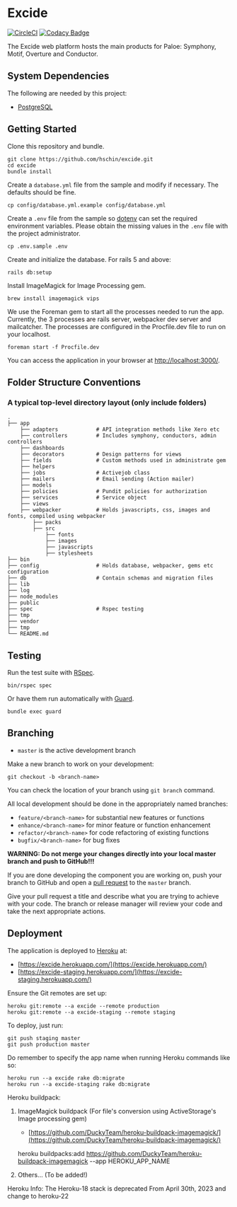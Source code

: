 # Excide

[![CircleCI](https://circleci.com/gh/hschin/excide.svg?style=svg&circle-token=f0bf150e8df63ae18c3f38683f3202a2e59fe5bb)](https://circleci.com/gh/hschin/excide)
[![Codacy Badge](https://api.codacy.com/project/badge/Grade/78b3a488b7c14a949e56b45e1505b241)](https://www.codacy.com?utm_source=github.com&utm_medium=referral&utm_content=hschin/excide&utm_campaign=Badge_Grade)

The Excide web platform hosts the main products for Paloe: Symphony, Motif, Overture and Conductor.

## System Dependencies

The following are needed by this project:

-   [PostgreSQL](http://www.postgresql.org/)

## Getting Started

Clone this repository and bundle.

    git clone https://github.com/hschin/excide.git
    cd excide
    bundle install

Create a `database.yml` file from the sample and modify if necessary.
The defaults should be fine.

    cp config/database.yml.example config/database.yml

Create a `.env` file from the sample so [dotenv](https://github.com/bkeepers/dotenv) can set the required environment variables. Please obtain the missing values in the `.env` file with the project administrator.

    cp .env.sample .env

Create and initialize the database.
For rails 5 and above:

    rails db:setup

Install ImageMagick for Image Processing gem.

    brew install imagemagick vips

We use the Foreman gem to start all the processes needed to run the app. Currently, the 3 processes are rails server, webpacker dev server and mailcatcher. The processes are configured in the Procfile.dev file to run on your localhost.

    foreman start -f Procfile.dev

You can access the application in your browser at [http://localhost:3000/](http://localhost:3000/).

## Folder Structure Conventions

### A typical top-level directory layout (only include folders)

    .
    ├── app
        ├── adapters            # API integration methods like Xero etc
        ├── controllers         # Includes symphony, conductors, admin controllers
        ├── dashboards
        ├── decorators          # Design patterns for views
        ├── fields              # Custom methods used in administrate gem
        ├── helpers
        ├── jobs                # Activejob class
        ├── mailers             # Email sending (Action mailer)
        ├── models
        ├── policies            # Pundit policies for authorization
        ├── services            # Service object
        ├── views
        ├── webpacker           # Holds javascripts, css, images and fonts, compiled using webpacker
            ├── packs
            ├── src
                ├── fonts
                ├── images
                ├── javascripts
                ├── stylesheets
    ├── bin
    ├── config                  # Holds database, webpacker, gems etc configuration
    ├── db                      # Contain schemas and migration files
    ├── lib
    ├── log
    ├── node_modules
    ├── public
    ├── spec                    # Rspec testing
    ├── tmp
    ├── vendor
    ├── tmp
    └── README.md

## Testing

Run the test suite with [RSpec](https://github.com/rspec/rspec-rails).

    bin/rspec spec

Or have them run automatically with [Guard](https://github.com/guard/guard-rspec).

    bundle exec guard

## Branching

-   `master` is the active development branch

Make a new branch to work on your development:

    git checkout -b <branch-name>

You can check the location of your branch using `git branch` command.

All local development should be done in the appropriately named branches:

-   `feature/<branch-name>` for substantial new features or functions
-   `enhance/<branch-name>` for minor feature or function enhancement
-   `refactor/<branch-name>` for code refactoring of existing functions
-   `bugfix/<branch-name>` for bug fixes

**WARNING: Do not merge your changes directly into your local master
branch and push to GitHub!!!**

If you are done developing the component you are working on, push your branch to GitHub
and open a [pull request](https://help.github.com/articles/creating-a-pull-request/) to the `master` branch.

Give your pull request a title and describe what you are trying to
achieve with your code. The branch or release manager will review your
code and take the next appropriate actions.

## Deployment

The application is deployed to [Heroku](https://www.heroku.com/) at:

-   [https://excide.herokuapp.com/](https://excide.herokuapp.com/)
-   [https://excide-staging.herokuapp.com/](https://excide-staging.herokuapp.com/)

Ensure the Git remotes are set up:

    heroku git:remote --a excide --remote production
    heroku git:remote --a excide-staging --remote staging

To deploy, just run:

    git push staging master
    git push production master

Do remember to specify the app name when running Heroku commands like so:

    heroku run --a excide rake db:migrate
    heroku run --a excide-staging rake db:migrate

Heroku buildpack:

1. ImageMagick buildpack (For file's conversion using ActiveStorage's Image processing gem)

    - [https://github.com/DuckyTeam/heroku-buildpack-imagemagick/](https://github.com/DuckyTeam/heroku-buildpack-imagemagick/)

    heroku buildpacks:add https://github.com/DuckyTeam/heroku-buildpack-imagemagick --app HEROKU_APP_NAME

2. Others... (To be added!)

Heroku Info:
The Heroku-18 stack is deprecated From April 30th, 2023 and change to heroku-22